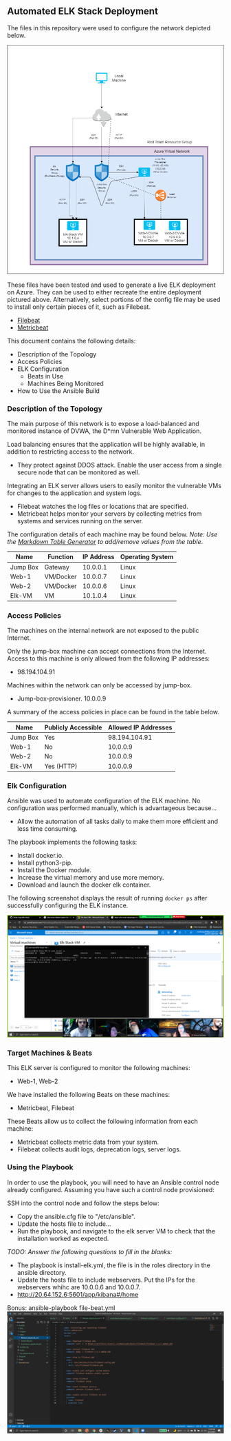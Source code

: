 ## Automated ELK Stack Deployment

The files in this repository were used to configure the network depicted below.

![Diagram](/Diagram/Project_Diagram.png)

These files have been tested and used to generate a live ELK deployment on Azure. They can be used to either recreate the entire deployment pictured above. Alternatively, select portions of the config file may be used to install only certain pieces of it, such as Filebeat.

  - [Filebeat](/Ansible/roles/filebeat-playbook.yml)
  - [Metricbeat](/Ansible/roles/metricbeat-playbook.yml)

This document contains the following details:
- Description of the Topology
- Access Policies
- ELK Configuration
  - Beats in Use
  - Machines Being Monitored
- How to Use the Ansible Build


### Description of the Topology

The main purpose of this network is to expose a load-balanced and monitored instance of DVWA, the D*mn Vulnerable Web Application.

Load balancing ensures that the application will be highly available, in addition to restricting access to the network.
- They protect against DDOS attack. Enable the user access from a single secure node that can be monitored as well.

Integrating an ELK server allows users to easily monitor the vulnerable VMs for changes to the application and system logs.
- Filebeat watches the log files or locations that are specified.
- Metricbeat helps monitor your servers by collecting metrics from systems and services running on the server. 

The configuration details of each machine may be found below.
_Note: Use the [Markdown Table Generator](http://www.tablesgenerator.com/markdown_tables) to add/remove values from the table_.

| Name     | Function  | IP Address | Operating System |
|----------|-----------|------------|------------------|
| Jump Box | Gateway   | 10.0.0.1   | Linux            |
| Web-1    | VM/Docker | 10.0.0.7   | Linux            |
| Web-2    | VM/Docker | 10.0.0.6   | Linux            |
| Elk-VM   | VM        | 10.1.0.4   | Linux            |

### Access Policies

The machines on the internal network are not exposed to the public Internet. 

Only the jump-box machine can accept connections from the Internet. Access to this machine is only allowed from the following IP addresses:
- 98.194.104.91

Machines within the network can only be accessed by jump-box.
- Jump-box-provisioner. 10.0.0.9

A summary of the access policies in place can be found in the table below.

| Name     | Publicly Accessible | Allowed IP Addresses |
|----------|---------------------|----------------------|
| Jump Box | Yes                 | 98.194.104.91        |
| Web-1    | No                  | 10.0.0.9             |
| Web-2    | No                  | 10.0.0.9             |
| Elk-VM   | Yes (HTTP)          | 10.0.0.9             |
### Elk Configuration

Ansible was used to automate configuration of the ELK machine. No configuration was performed manually, which is advantageous because...
- Allow the automation of all tasks daily to make them more efficient and less time consuming.

The playbook implements the following tasks:
- Install docker.io.
- Install python3-pip.
- Install the Docker module.
- Increase the virtual memory and use more memory.
- Download and launch the docker elk container.

The following screenshot displays the result of running `docker ps` after successfully configuring the ELK instance.

![Images](/Ansible/Images/Docker-ps.png)

### Target Machines & Beats
This ELK server is configured to monitor the following machines:
- Web-1, Web-2

We have installed the following Beats on these machines:
- Metricbeat, Filebeat

These Beats allow us to collect the following information from each machine:
- Metricbeat collects metric data from your system.
- Filebeat collects audit logs, deprecation logs, server logs. 
### Using the Playbook
In order to use the playbook, you will need to have an Ansible control node already configured. Assuming you have such a control node provisioned: 

SSH into the control node and follow the steps below:
- Copy the ansible.cfg file to "/etc/ansible".
- Update the hosts file to include...
- Run the playbook, and navigate to the elk server VM to check that the installation worked as expected.

_TODO: Answer the following questions to fill in the blanks:_
- The playbook is install-elk.yml, the file is in the roles directory in the ansible directory.
- Update the hosts file to include webservers. Put the IPs for the webservers whihc are 10.0.0.6 and 10.0.0.7.
- http://20.64.152.6:5601/app/kibana#/home

Bonus: ansible-playbook file-beat.yml
![Images](Ansible/Images/Filebeat.png)
